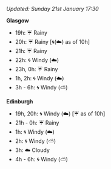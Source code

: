 *Updated: Sunday 21st January 17:30*

**Glasgow**

* 19h: :umbrella: Rainy
* 20h: :umbrella: Rainy [:cyclone:(:cloud:) as of 10h]
* 21h: :umbrella: Rainy
* 22h: :cyclone: Windy (:cloud:)
* 23h, 0h: :umbrella: Rainy
* 1h, 2h: :cyclone: Windy (:cloud:)
* 3h - 6h: :cyclone: Windy (:partly_sunny:)

**Edinburgh**

* 19h, 20h: :cyclone: Windy (:cloud:) [:umbrella: as of 10h]
* 21h - 0h: :umbrella: Rainy
* 1h: :cyclone: Windy (:cloud:)
* 2h: :cyclone: Windy (:partly_sunny:)
* 3h: :cloud: Cloudy
* 4h - 6h: :cyclone: Windy (:partly_sunny:)
